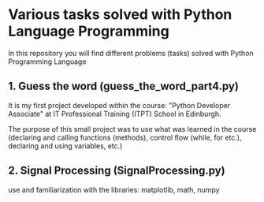 # Various tasks solved with Python Language Programming

In this repository you will find different problems (tasks) solved with Python Programming Language

## 1. Guess the word (guess_the_word_part4.py)

It is my first project developed within the course: "Python Developer Associate" at IT Professional Training (ITPT) School in Edinburgh. 

The purpose of this small project was to use what was learned in the course (declaring and calling functions (methods), control flow (while, for etc.), declaring and using variables, etc.)

## 2. Signal Processing (SignalProcessing.py)

use and familiarization with the libraries: matplotlib, math, numpy  





